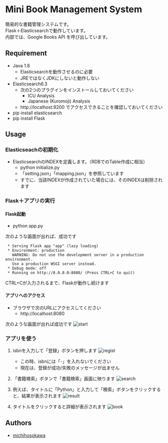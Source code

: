 # Mini Book Management System

簡易的な書籍管理システムです。  
Flask＋Elasticsearchで動作しています。  
内部では、Google Books API を呼び出しています。

## Requirement

- Java 1.8
    - Elasticsearchを動作させるのに必要
    - JREではなくJDKにしないと動作しない
- Elasticsearch6.3
    - 次の2つのプラグインをインストールしておいてください
        - ICU Analysis
        - Japanese (Kuromoji) Analysis
    - http://localhost:9200 でアクセスできることを確認しておいてください
- pip install elasticsearch
- pip install Flask

## Usage

### Elasticseachの初期化

- ElasticsearchのINDEXを定義します。（RDBでのTable作成に相当）
    - python initialize.py
    - 「setting.json」「mapping.json」を参照しています
    - すでに、当該INDEXが作成されていた場合には、そのINDEXは削除されます

### Flask＋アプリの実行

#### Flask起動  

- python app.py

次のような画面が出れば、成功です
```
 * Serving Flask app "app" (lazy loading)
 * Environment: production
   WARNING: Do not use the development server in a production environment.
   Use a production WSGI server instead.
 * Debug mode: off
 * Running on http://0.0.0.0:8080/ (Press CTRL+C to quit)
```  
CTRL+Cが入力されるまで、Flaskが動作し続けます

#### アプリへのアクセス

- ブラウザで次のURLにアクセスしてください
    - http://localhost:8080

次のような画面が出れば成功です
![start](https://user-images.githubusercontent.com/37906793/48470990-3d5a3480-e836-11e8-9a8e-7190090894dc.png)


### アプリを使う

1. isbnを入力して「登録」ボタンを押します
![regist](https://user-images.githubusercontent.com/37906793/48471080-6ed30000-e836-11e8-8f78-f446eec11e52.png)
    - この時、isbnには「-」を入れないでください
    - 現在は、登録が成功/失敗のメッセージが出ません

2. 「書籍検索」ボタンで「書籍検索」画面に映ります
![search](https://user-images.githubusercontent.com/37906793/48471097-75fa0e00-e836-11e8-8711-f0129d999c63.png)

3. 例えば、タイトルに「Python」と入力して「検索」ボタンをクリックすると、結果が表示されます
![result](https://user-images.githubusercontent.com/37906793/48471113-7db9b280-e836-11e8-8920-9aba5d1b0d89.png)

4. タイトルをクリックすると詳細が表示されます
![book](https://user-images.githubusercontent.com/37906793/48471803-1d2b7500-e838-11e8-8416-935d5dc07c4e.png)


## Authors

- [michihosokawa](https://github.com/michihosokawa)
